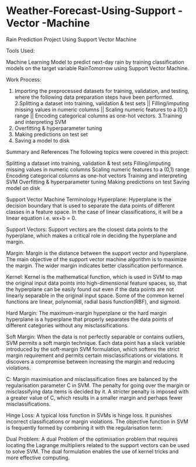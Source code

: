 # Weather-Forecast-Using-Support -Vector -Machine

Rain Prediction Project Using Support Vector Machine 

Tools Used:

Machine Learning Model to predict next-day rain by training classification models on the target variable RainTomorrow using Support Vector Machine.

Work Process: 

1. Importing the preprocessed datasets for training, validation, and testing, where the following data preparation steps have been performed.
2.Splitting a dataset into training, validation & test sets || Filling/imputing missing values in numeric columns || Scaling numeric features to a (0,1) range || Encoding categorical columns as one-hot vectors.
3.Training and interpreting SVM
4. Overfitting & hyperparameter tuning
5. Making predictions on test set
6. Saving a model to disk

Summary and References
The following topics were covered in this project:

Splitting a dataset into training, validation & test sets
Filling/imputing missing values in numeric columns
Scaling numeric features to a (0,1) range
Encoding categorical columns as one-hot vectors
Training and interpreting SVM
Overfitting & hyperparameter tuning
Making predictions on test
Saving model on disk


Support Vector Machine Terminology
Hyperplane: Hyperplane is the decision boundary that is used to separate the data points of different classes in a feature space. In the case of linear classifications, it will be a linear equation i.e. wx+b = 0.

Support Vectors: Support vectors are the closest data points to the hyperplane, which makes a critical role in deciding the hyperplane and margin.

Margin: Margin is the distance between the support vector and hyperplane. The main objective of the support vector machine algorithm is to maximize the margin. The wider margin indicates better classification performance.

Kernel: Kernel is the mathematical function, which is used in SVM to map the original input data points into high-dimensional feature spaces, so, that the hyperplane can be easily found out even if the data points are not linearly separable in the original input space. Some of the common kernel functions are linear, polynomial, radial basis function(RBF), and sigmoid.

Hard Margin: The maximum-margin hyperplane or the hard margin hyperplane is a hyperplane that properly separates the data points of different categories without any misclassifications.

Soft Margin: When the data is not perfectly separable or contains outliers, SVM permits a soft margin technique. Each data point has a slack variable introduced by the soft-margin SVM formulation, which softens the strict margin requirement and permits certain misclassifications or violations. It discovers a compromise between increasing the margin and reducing violations.

C: Margin maximisation and misclassification fines are balanced by the regularisation parameter C in SVM. The penalty for going over the margin or misclassifying data items is decided by it. A stricter penalty is imposed with a greater value of C, which results in a smaller margin and perhaps fewer misclassifications.

Hinge Loss: A typical loss function in SVMs is hinge loss. It punishes incorrect classifications or margin violations. The objective function in SVM is frequently formed by combining it with the regularisation term.

Dual Problem: A dual Problem of the optimisation problem that requires locating the Lagrange multipliers related to the support vectors can be used to solve SVM. The dual formulation enables the use of kernel tricks and more effective computing.
